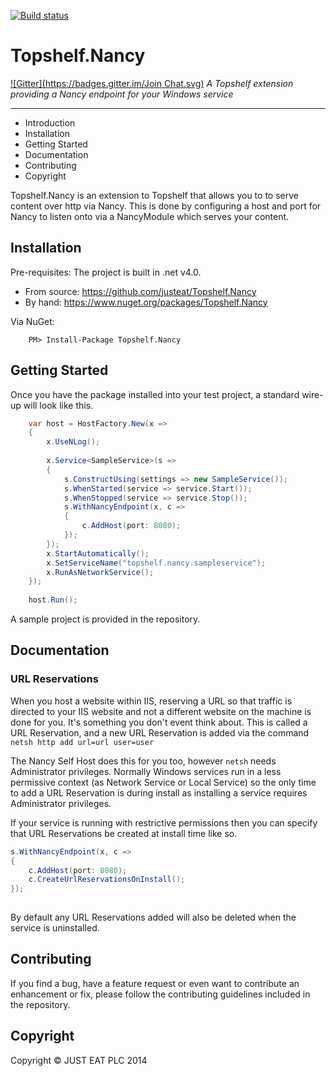 [![Build status](https://ci.appveyor.com/api/projects/status/pa8wocs17k5ts2c7)](https://ci.appveyor.com/project/justeattech/topshelf-nancy)

Topshelf.Nancy
==========
[![Gitter](https://badges.gitter.im/Join Chat.svg)](https://gitter.im/justeat/Topshelf.Nancy?utm_source=badge&utm_medium=badge&utm_campaign=pr-badge&utm_content=badge)
_A Topshelf extension providing a Nancy endpoint for your Windows service_

---

* Introduction
* Installation
* Getting Started
* Documentation
* Contributing
* Copyright

Topshelf.Nancy is an extension to Topshelf that allows you to to serve content over http via Nancy.  This is done by configuring a host and port for Nancy to listen onto via a NancyModule which serves your content.

## Installation

Pre-requisites: The project is built in .net v4.0.

* From source: https://github.com/justeat/Topshelf.Nancy
* By hand: https://www.nuget.org/packages/Topshelf.Nancy

Via NuGet:

		PM> Install-Package Topshelf.Nancy


## Getting Started

Once you have the package installed into your test project, a standard wire-up will look like this.

```csharp
	var host = HostFactory.New(x =>
	{
	    x.UseNLog();
	    
	    x.Service<SampleService>(s =>
	    {
	        s.ConstructUsing(settings => new SampleService());
	        s.WhenStarted(service => service.Start());
	        s.WhenStopped(service => service.Stop());
	        s.WithNancyEndpoint(x, c =>
	        {
	            c.AddHost(port: 8080);
	        });
	    });
	    x.StartAutomatically();
	    x.SetServiceName("topshelf.nancy.sampleservice");
	    x.RunAsNetworkService();
	});
	
	host.Run();
```
A sample project is provided in the repository.

## Documentation

### URL Reservations

When you host a website within IIS, reserving a URL so that traffic is directed to your IIS website and not a different website on the machine is done for you.  It's something you don't event think about. This is called a URL Reservation, and a new URL Reservation is added via the command `netsh http add url=url user=user`

The Nancy Self Host does this for you too, however `netsh` needs Administrator privileges. Normally Windows services run in a less permissive context (as Network Service or Local Service) so the only time to add a URL Reservation is during install as installing a service requires Administrator privileges.  

If your service is running with restrictive permissions then you can specify that URL Reservations be created at install time like so. 

```csharp
s.WithNancyEndpoint(x, c =>
{
    c.AddHost(port: 8080);
	c.CreateUrlReservationsOnInstall();
});
	
```

By default any URL Reservations added will also be deleted when the service is uninstalled.

## Contributing

If you find a bug, have a feature request or even want to contribute an enhancement or fix, please follow the contributing guidelines included in the repository.


## Copyright

Copyright © JUST EAT PLC 2014
